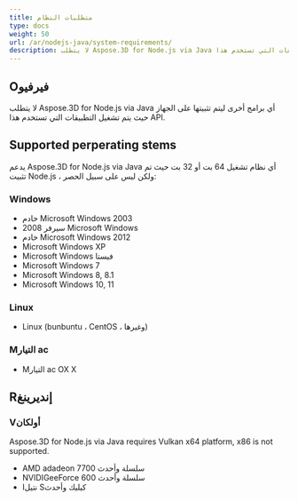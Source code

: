 ```yaml
---
title: متطلبات النظام
type: docs
weight: 50
url: /ar/nodejs-java/system-requirements/
description: لا يتطلب Aspose.3D for Node.js via Java أي برامج أخرى ليتم تثبيتها على الجهاز حيث يتم تشغيل التطبيقات التي تستخدم هذا API.
---
```

##  **Oفيرفيو**
لا يتطلب Aspose.3D for Node.js via Java أي برامج أخرى ليتم تثبيتها على الجهاز حيث يتم تشغيل التطبيقات التي تستخدم هذا API.
##  **Supported perperating stems**
يدعم Aspose.3D for Node.js via Java أي نظام تشغيل 64 بت أو 32 بت حيث تم تثبيت Node.js ، ولكن ليس على سبيل الحصر:
###  **Windows**
- خادم Microsoft Windows 2003
- سيرفر 2008 Microsoft Windows
- خادم Microsoft Windows 2012
- Microsoft Windows XP
- Microsoft Windows فيستا
- Microsoft Windows 7
- Microsoft Windows 8, 8.1
- Microsoft Windows 10, 11
###  **Linux**
- Linux (bunbuntu ، CentOS ، وغيرها)
###  **Mالتيار ac**
- Mالتيار ac OX X
##  **Rإنديرينغ**
###  **Vأولكان**
Aspose.3D for Node.js via Java requires Vulkan x64 platform, x86 is not supported.

- AMD adadeon 7700 سلسلة وأحدث
- NVIDIGeeForce 600 سلسلة وأحدث
- Iنتيل Sكيليك وأحدث


